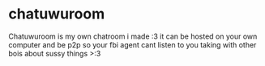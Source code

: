 # chatuwuroom

Chatuwuroom is my own chatroom i made :3 
it can be hosted on your own computer and be p2p
so your fbi agent cant listen to you taking with other bois about sussy things >:3 
